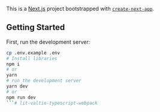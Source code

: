 This is a [Next.js](https://nextjs.org/) project bootstrapped with [`create-next-app`](https://github.com/vercel/next.js/tree/canary/packages/create-next-app).

## Getting Started

First, run the development server:

```bash
cp .env.example .env
# Install libraries
npm i
# or
yarn
# run the development server
yarn dev
# or
npm run dev
```# lit-valtio-typescript-webpack

